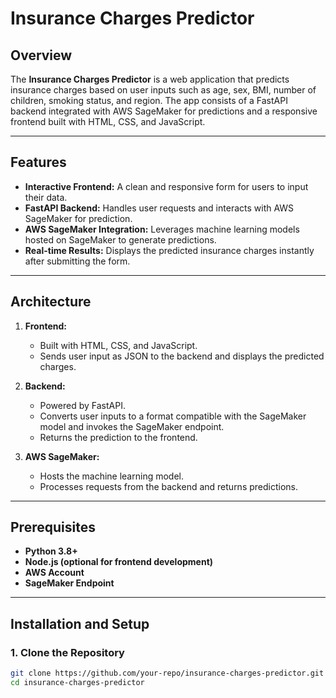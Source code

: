 # Insurance Charges Predictor

## Overview

The **Insurance Charges Predictor** is a web application that predicts insurance charges based on user inputs such as age, sex, BMI, number of children, smoking status, and region. The app consists of a FastAPI backend integrated with AWS SageMaker for predictions and a responsive frontend built with HTML, CSS, and JavaScript.

---

## Features

- **Interactive Frontend:** A clean and responsive form for users to input their data.
- **FastAPI Backend:** Handles user requests and interacts with AWS SageMaker for prediction.
- **AWS SageMaker Integration:** Leverages machine learning models hosted on SageMaker to generate predictions.
- **Real-time Results:** Displays the predicted insurance charges instantly after submitting the form.

---

## Architecture

1. **Frontend:** 
   - Built with HTML, CSS, and JavaScript.
   - Sends user input as JSON to the backend and displays the predicted charges.

2. **Backend:** 
   - Powered by FastAPI.
   - Converts user inputs to a format compatible with the SageMaker model and invokes the SageMaker endpoint.
   - Returns the prediction to the frontend.

3. **AWS SageMaker:** 
   - Hosts the machine learning model.
   - Processes requests from the backend and returns predictions.

---

## Prerequisites

- **Python 3.8+**
- **Node.js (optional for frontend development)**
- **AWS Account**
- **SageMaker Endpoint**

---

## Installation and Setup

### 1. Clone the Repository

```bash
git clone https://github.com/your-repo/insurance-charges-predictor.git
cd insurance-charges-predictor
